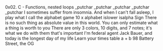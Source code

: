 0x02. C - Functions, nested loops
_putchar
_putchar
_putchar
_putchar
_putchar
I sometimes suffer from insomnia. And when I can't fall asleep, I play what I call the alphabet game
10 x alphabet
islower
isalpha
Sign
There is no such thing as absolute value in this world. You can only estimate what a thing is worth to you
There are only 3 colors, 10 digits, and 7 notes; it's what we do with them that's important
I'm federal agent Jack Bauer, and today is the longest day of my life
Learn your times table
a + b
98 Battery Street, the OG
